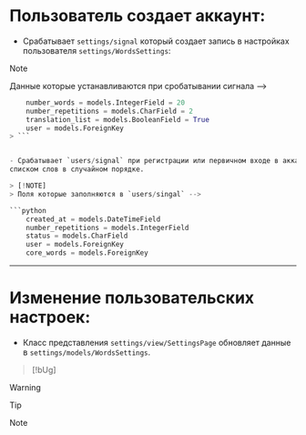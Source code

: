 # Пользователь создает аккаунт:

- Срабатывает `settings/signal` который создает запись в настройках 
пользователя `settings/WordsSettings`: 

> [!NOTE]
> 
> Данные которые устанавливаются при 
> сробатывании сигнала --> 

```python
    number_words = models.IntegerField = 20
    number_repetitions = models.CharField = 2
    translation_list = models.BooleanField = True
    user = models.ForeignKey
> ```


- Срабатывает `users/signal` при регистрации или первичном входе в аккаунт, модель `users/WordsUser` заполняется 
списком слов в случайном порядке. 

> [!NOTE]
> Поля которые заполняются в `users/singal` -->

```python
    created_at = models.DateTimeField
    number_repetitions = models.IntegerField
    status = models.CharField
    user = models.ForeignKey
    core_words = models.ForeignKey
```



----



# Изменение пользовательских настроек:

- Класс представления `settings/view/SettingsPage` обновляет данные в `settings/models/WordsSettings`.


>[!bUg]
>

>[!WARNING]
>

>[!TIP]
>

>[!NOTE]
>




















































